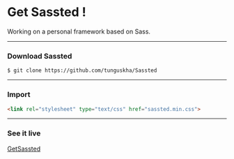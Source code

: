 # Get Sassted !

Working on a personal framework based on Sass.

---

### Download Sassted
```
$ git clone https://github.com/tunguskha/Sassted
```

---

### Import
```html
<link rel="stylesheet" type="text/css" href="sassted.min.css">
```

---

### See it live
[GetSassted](https://tunguskha.github.io/Sassted/index.html)

